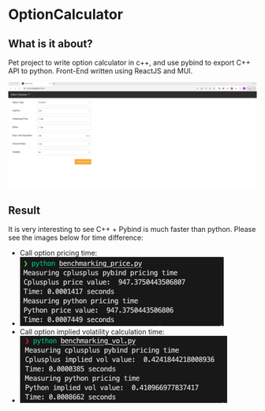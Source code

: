 # OptionCalculator

## What is it about?

Pet project to write option calculator in c++, and use pybind to export C++ API to python. Front-End written using ReactJS and MUI.

![Alt Text](assets/optionapp.gif)

## Result

It is very interesting to see C++ + Pybind is much faster than python. Please see the images below for time difference:

- Call option pricing time:
- ![Alt Text](https://github.com/lersonglim/OptionCalculator/blob/main/assets/price_time.png)
- Call option implied volatility calculation time:
- ![Alt Text](https://github.com/lersonglim/OptionCalculator/blob/main/assets/vol_time.png)
